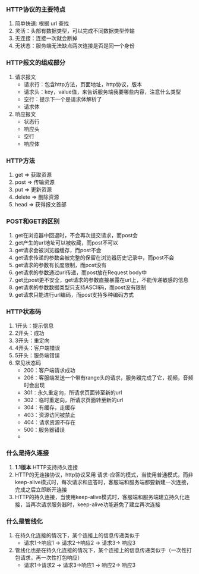 ### HTTP协议的主要特点
1. 简单快速: 根据 url 查找
2. 灵活：头部有数据类型，可以完成不同数据类型传输
3. 无连接：连接一次就会断掉
4. 无状态：服务端无法缺点两次连接是否是同一个身份

### HTTP报文的组成部分
1. 请求报文
    - 请求行：包含http方法，页面地址，http协议，版本
    - 请求头：key，value值，来告诉服务端我要哪些内容，注意什么类型
    - 空行：提示下一个是请求体解析了
    - 请求体
2. 响应报文
    - 状态行   
    - 响应头
    - 空行
    - 响应体

### HTTP方法
1. get => 获取资源
2. post => 传输资源
3. put => 更新资源
4. delete => 删除资源
5. head => 获得报文首部

### POST和GET的区别
1. get在浏览器中回退时，不会再次提交请求，而post会
2. get产生的url地址可以被收藏，而post不可以
3. get请求会被浏览器缓存，而post不会
4. get请求传递的参数会被完整的保留在浏览器历史记录中，而post不会
5. get请求的参数有长度限制，而post没有
6. get请求的参数通过url传递，而post放在Request body中
7. get比post更不安全，get请求的参数直接暴露在url上，不能传递敏感的信息
8. get请求的参数数据类型只支持ASCII码，而post没有限制
9. get请求只能进行url编码，而post支持多种编码方式

### HTTP状态码
1. 1开头：提示信息
2. 2开头：成功
3. 3开头：重定向
4. 4开头：客户端错误
5. 5开头：服务端错误
6. 常见状态码
    - 200：客户端请求成功
    - 206：客服端发送一个带有range头的请求，服务器完成了它，视频，音频时会出现
    - 301：永久重定向，所请求页面转至新的url
    - 302：临时重定向，所请求页面转至新的url
    - 304：有缓存，走缓存
    - 403：资源访问被禁止
    - 404：请求资源不存在
    - 500：服务器错误
    - 

### 什么是持久连接
1. **1.1版本** HTTP支持持久连接
2. HTTP的无连接协议，http协议采用 请求-应答的模式，当使用普通模式，而非keep-alive模式时，每次请求和应答时，客服端和服务端都要新建一次连接，完成之后立即断开连接
3. HTTP的持久连接，当使用keep-alive模式时，客服端和服务端建立持久化连接，当再次请求服务器时，keep-alive功能避免了建立再次连接  

### 什么是管线化
1. 在持久化连接的情况下，某个连接上的信息传递类似于
    - 请求1->响应1 -> 请求2->响应2 -> 请求3-> 响应3
2. 管线化也是在持久化连接的情况下，某个连接上的信息传递类似于（一次性打包请求，再一次性打包响应）
    - 请求1->请求2 -> 请求3->响应1 -> 响应2-> 响应3




